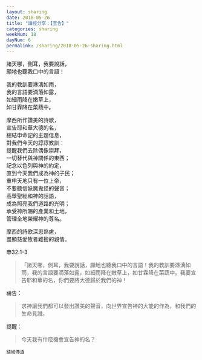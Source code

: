 ```yaml
---
layout: sharing
date: 2018-05-26
title: "讀經分享：【宣告】"
categories: sharing
weekNum: 18
dayNum: 6
permalink: /sharing/2018-05-26-sharing.html
---
```


諸天哪，側耳，我要說話，  
願地也聽我口中的言語！  

我的教訓要淋漓如雨，  
我的言語要滴落如露，  
如細雨降在嫩草上，  
如甘霖降在菜蔬中。  

摩西所作讚美的詩歌，   
宣告耶和華大德的名，  
總結申命記的主題信息，  
對我們今天的諄諄教訓：  
提醒我們去除偶像崇拜，  
一切替代與神關係的東西；  
記念以色列與神的約定，  
直到今天我們成為神的子民；  
重申天地只有一位上帝，  
不要聽信妖魔鬼怪的聲音；  
高舉聖經和神的話語，  
成為照亮我們道路的光明；  
承受神所賜的產業和土地，  
管理全地榮耀神的尊名。  

摩西的詩歌深思熟慮，  
盡顯慈愛牧者難捨的親情。  

申32:1-3
>「諸天哪，側耳，我要說話，願地也聽我口中的言語！我的教訓要淋漓如雨，我的言語要滴落如露，如細雨降在嫩草上，如甘霖降在菜蔬中。我要宣告耶和華的名，你們要將大德歸於我們的神！

禱告：
>求神讓我們都可以發出讚美的聲音，向世界宣告神的大能的作為，和我們的生命見證。

提醒：
>今天我有什麼機會宣告神的名？

`錢斌傳道`
